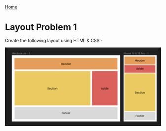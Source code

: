 [Home](../../README.md)

# Layout Problem 1

Create the following layout using HTML & CSS - 

![alt text](../../public/images/layoutProblem.png)
